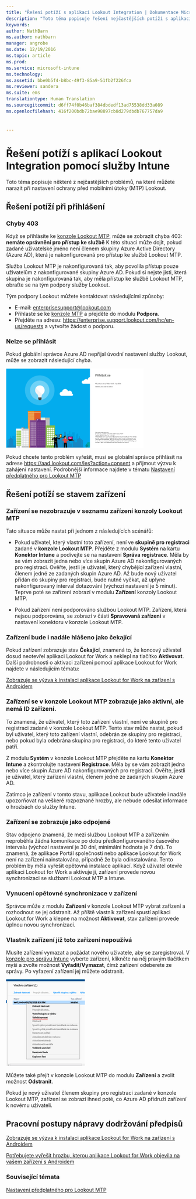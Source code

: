 ```yaml
---
title: "Řešení potíží s aplikací Lookout Integration | Dokumentace Microsoftu"
description: "Toto téma popisuje řešení nejčastějších potíží s aplikací Lookout Integration"
keywords: 
author: NathBarn
ms.author: nathbarn
manager: angrobe
ms.date: 12/19/2016
ms.topic: article
ms.prod: 
ms.service: microsoft-intune
ms.technology: 
ms.assetid: bbe0b5f4-b8bc-49f3-85a9-51fb2f226fca
ms.reviewer: sandera
ms.suite: ems
translationtype: Human Translation
ms.sourcegitcommit: d6ff74f0b46baf384dbdedf13ad75538dd33a089
ms.openlocfilehash: 416f200bdb72bae98897cb8d279dbdb767757da9


---
```


# <a name="troubleshoot-lookout-integration-with-intune"></a>Řešení potíží s aplikací Lookout Integration pomocí služby Intune
Toto téma popisuje některé z nejčastějších problémů, na které můžete narazit při nastavení ochrany před mobilními útoky (MTP) Lookout.
## <a name="troubleshoot-login-errors"></a>Řešení potíží při přihlášení
### <a name="403-errors"></a>Chyby 403
Když se přihlásíte ke [konzole Lookout MTP](https://aad.lookout.com), může se zobrazit chyba 403: **nemáte oprávnění pro přístup ke službě** K této situaci může dojít, pokud zadané uživatelské jméno není členem skupiny Azure Active Directory (Azure AD), která je nakonfigurovaná pro přístup ke službě Lookout MTP.

Služba Lookout MTP je nakonfigurovaná tak, aby povolila přístup pouze uživatelům z nakonfigurované skupiny Azure AD. Pokud si nejste jisti, která skupina je nakonfigurovaná tak, aby měla přístup ke službě Lookout MTP, obraťte se na tým podpory služby Lookout.

Tým podpory Lookout můžete kontaktovat následujícími způsoby:

* E-mail: enterprisesupport@lookout.com
* Přihlaste se ke [konzole MTP](http://aad.lookout.com) a přejděte do modulu **Podpora**.
* Přejděte na adresu: https://enterprise.support.lookout.com/hc/en-us/requests a vytvořte žádost o podporu.

### <a name="unable-to-sign-in"></a>Nelze se přihlásit
Pokud globální správce Azure AD nepřijal úvodní nastavení služby Lookout, může se zobrazit následující chyba.

![snímek přihlašovací obrazovky služby Lookout zobrazující chybu přihlášení](../media/mtp/lookout-mtp-consent-not-accepted-error.png)

Pokud chcete tento problém vyřešit, musí se globální správce přihlásit na adrese https://aad.lookout.com/les?action=consent a přijmout výzvu k zahájení nastavení. Podrobnější informace najdete v tématu [Nastavení předplatného pro Lookout MTP](../deploy-use/set-up-your-subscription-with-lookout-mtp.md)

## <a name="troubleshoot-device-status-issues"></a>Řešení potíží se stavem zařízení

### <a name="device-not-showing-up-in-the-lookout-mtp-console-device-list"></a>Zařízení se nezobrazuje v seznamu zařízení konzoly Lookout MTP

Tato situace může nastat při jednom z následujících scénářů:
* Pokud uživatel, který vlastní toto zařízení, není ve **skupině pro registraci** zadané v **konzole Lookout MTP**.  Přejděte z modulu **Systém** na kartu **Konektor Intune** a podívejte se na nastavení **Správa registrace**.  Měla by se vám zobrazit jedna nebo více skupin Azure AD nakonfigurovaných pro registraci.  Ověřte, jestli je uživatel, který chybějící zařízení vlastní, členem jedné ze zadaných skupin Azure AD.  Až bude nový uživatel přidán do skupiny pro registraci, bude nutné vyčkat, až uplyne nakonfigurovaný interval dotazování (výchozí nastavení je 5 minut). Teprve poté se zařízení zobrazí v modulu **Zařízení** konzoly Lookout MTP.

* Pokud zařízení není podporováno službou Lookout MTP.  Zařízení, která nejsou podporována, se zobrazí v části **Spravovaná zařízení** v nastavení konektoru v konzole Lookout MTP.

### <a name="device-continues-to-be-reported-as-pending"></a>Zařízení bude i nadále hlášeno jako **čekající**

Pokud zařízení zobrazuje stav **Čekající**, znamená to, že koncový uživatel dosud neotevřel aplikaci Lookout for Work a neklepl na tlačítko **Aktivovat**. Další podrobnosti o aktivaci zařízení pomocí aplikace Lookout for Work najdete v následujícím tématu:

[Zobrazuje se výzva k instalaci aplikace Lookout for Work na zařízení s Androidem](http://docs.microsoft.com/intune/enduser/you-are-prompted-to-install-lookout-for-work-android)

### <a name="in-the-lookout-mtp-console-a-device-is-showing-as-active-but-does-not-have-a-device-id"></a>Zařízení se v konzole Lookout MTP zobrazuje jako aktivní, ale nemá ID zařízení.  
To znamená, že uživatel, který toto zařízení vlastní, není ve skupině pro registraci zadané v konzole Lookout MTP.   Tento stav může nastat, pokud byl uživatel, který toto zařízení vlastní, odebrán ze skupiny pro registraci, nebo pokud byla odebrána skupina pro registraci, do které tento uživatel patří.

Z modulu **Systém** v konzole Lookout MTP přejděte na kartu **Konektor Intune** a zkontrolujte nastavení **Registrace**.  Měla by se vám zobrazit jedna nebo více skupin Azure AD nakonfigurovaných pro registraci.  Ověřte, jestli je uživatel, který zařízení vlastní, členem jedné ze zadaných skupin Azure AD.  

Zatímco je zařízení v tomto stavu, aplikace Lookout bude uživatele i nadále upozorňovat na veškeré rozpoznané hrozby, ale nebude odesílat informace o hrozbách do služby Intune.

### <a name="device-shows-disconnected-state"></a>Zařízení se zobrazuje jako odpojené

Stav odpojeno znamená, že mezi službou Lookout MTP a zařízením neproběhla žádná komunikace po dobu předkonfigurovaného časového intervalu (výchozí nastavení je 30 dní, minimální hodnota je 7 dní). To znamená, že aplikace Portál společnosti nebo aplikace Lookout for Work není na zařízení nainstalována, případně že byla odinstalována. Tento problém by měla vyřešit opětovná instalace aplikací. Když uživatel otevře aplikaci Lookout for Work a aktivuje ji, zařízení provede novou synchronizaci se službami Lookout MTP a Intune.    

### <a name="forcing-a-resync-on-the-device"></a>Vynucení opětovné synchronizace v zařízení
Správce může z modulu **Zařízení** v konzole Lookout MTP vybrat zařízení a rozhodnout se jej odstranit.   Až příště vlastník zařízení spustí aplikaci Lookout for Work a klepne na možnost **Aktivovat**, stav zařízení provede úplnou novou synchronizaci.

### <a name="the-owner-of-the-device-is-no-longer-using-this-device"></a>Vlastník zařízení již toto zařízení nepoužívá
Musíte zařízení vymazat a požádat nového uživatele, aby se zaregistroval.  V [konzole pro správu Intune](https://manage.microsoft.com) vyberte zařízení, klikněte na něj pravým tlačítkem myši a zvolte možnost **Vyřadit/Vymazat**, čímž zařízení odeberete ze správy. Po vyřazení zařízení jej můžete odstranit.

![snímek obrazovky modulu zařízení v konzole pro správu Intune se zobrazenými možnostmi vyřadit/vymazat](../media/mtp/mtp-retire-device-intune-console.png)

Můžete také přejít v konzole Lookout MTP do modulu **Zařízení** a zvolit možnost **Odstranit**.  

Pokud je nový uživatel členem skupiny pro registraci zadané v konzole Lookout MTP, zařízení se zobrazí ihned poté, co Azure AD přidruží zařízení k novému uživateli.

## <a name="compliance-remediation-workflows"></a>Pracovní postupy nápravy dodržování předpisů
[Zobrazuje se výzva k instalaci aplikace Lookout for Work na zařízení s Androidem]( http://docs.microsoft.com/intune/enduser/you-are-prompted-to-install-lookout-for-work-android)

[Potřebujete vyřešit hrozbu, kterou aplikace Lookout for Work objevila na vašem zařízení s Androidem](http://docs.microsoft.com/intune/enduser/you-need-to-resolve-a-threat-found-by-lookout-for-work-android)


### <a name="see-also"></a>Související témata
[Nastavení předplatného pro Lookout MTP](https://docs.microsoft.com/en-us/intune/deploy-use/set-up-your-subscription-with-lookout-mtp)



<!--HONumber=Dec16_HO2-->


